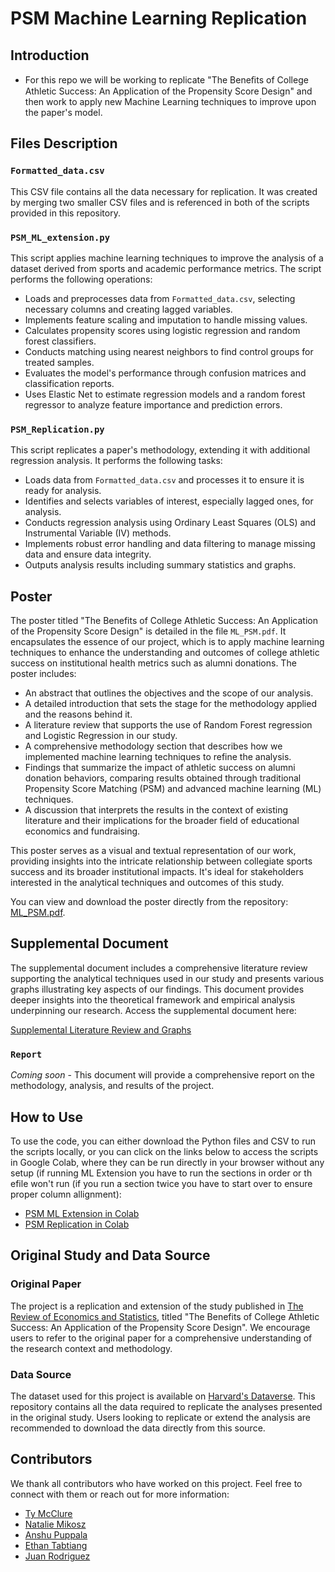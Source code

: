 # PSM Machine Learning Replication

## Introduction
* For this repo we will be working to replicate "The Beneﬁts of College Athletic Success: An Application of the Propensity Score Design" and then work to apply new Machine Learning techniques to improve upon the paper's model.

## Files Description

### `Formatted_data.csv`
This CSV file contains all the data necessary for replication. It was created by merging two smaller CSV files and is referenced in both of the scripts provided in this repository.

### `PSM_ML_extension.py`
This script applies machine learning techniques to improve the analysis of a dataset derived from sports and academic performance metrics. The script performs the following operations:
- Loads and preprocesses data from `Formatted_data.csv`, selecting necessary columns and creating lagged variables.
- Implements feature scaling and imputation to handle missing values.
- Calculates propensity scores using logistic regression and random forest classifiers.
- Conducts matching using nearest neighbors to find control groups for treated samples.
- Evaluates the model's performance through confusion matrices and classification reports.
- Uses Elastic Net to estimate regression models and a random forest regressor to analyze feature importance and prediction errors.

### `PSM_Replication.py`
This script replicates a paper's methodology, extending it with additional regression analysis. It performs the following tasks:
- Loads data from `Formatted_data.csv` and processes it to ensure it is ready for analysis.
- Identifies and selects variables of interest, especially lagged ones, for analysis.
- Conducts regression analysis using Ordinary Least Squares (OLS) and Instrumental Variable (IV) methods.
- Implements robust error handling and data filtering to manage missing data and ensure data integrity.
- Outputs analysis results including summary statistics and graphs.

## Poster

The poster titled "The Benefits of College Athletic Success: An Application of the Propensity Score Design" is detailed in the file `ML_PSM.pdf`. It encapsulates the essence of our project, which is to apply machine learning techniques to enhance the understanding and outcomes of college athletic success on institutional health metrics such as alumni donations. The poster includes:

- An abstract that outlines the objectives and the scope of our analysis.
- A detailed introduction that sets the stage for the methodology applied and the reasons behind it.
- A literature review that supports the use of Random Forest regression and Logistic Regression in our study.
- A comprehensive methodology section that describes how we implemented machine learning techniques to refine the analysis.
- Findings that summarize the impact of athletic success on alumni donation behaviors, comparing results obtained through traditional Propensity Score Matching (PSM) and advanced machine learning (ML) techniques.
- A discussion that interprets the results in the context of existing literature and their implications for the broader field of educational economics and fundraising.

This poster serves as a visual and textual representation of our work, providing insights into the intricate relationship between collegiate sports success and its broader institutional impacts. It's ideal for stakeholders interested in the analytical techniques and outcomes of this study.

You can view and download the poster directly from the repository: [ML_PSM.pdf](./ML_PSM.pdf).

## Supplemental Document
The supplemental document includes a comprehensive literature review supporting the analytical techniques used in our study and presents various graphs illustrating key aspects of our findings. This document provides deeper insights into the theoretical framework and empirical analysis underpinning our research. Access the supplemental document here:

[Supplemental Literature Review and Graphs](https://docs.google.com/document/d/1t6xMcOxghhCqV8nGC4FjSOGPpSo3UFj6wVu9TVDwQFo/edit?usp=sharing)


### `Report`
*Coming soon* - This document will provide a comprehensive report on the methodology, analysis, and results of the project.

## How to Use
To use the code, you can either download the Python files and CSV to run the scripts locally, or you can click on the links below to access the scripts in Google Colab, where they can be run directly in your browser without any setup (if running ML Extension you have to run the sections in order or th efile won't run (if you run a section twice you have to start over to ensure proper column allignment):

- [PSM ML Extension in Colab](https://colab.research.google.com/drive/1D9Wbt3Y0g8Q_cBkghSxpT-2ObatIjY4r#scrollTo=LMo4D9LT-bwZ)
- [PSM Replication in Colab](https://colab.research.google.com/drive/1u4YxK_ndsvyyUrCngM23oq6DXMdRFQhu#scrollTo=P4ikY0mY8PEY)

## Original Study and Data Source

### Original Paper
The project is a replication and extension of the study published in [The Review of Economics and Statistics](https://direct.mit.edu/rest/article-abstract/99/1/119/58365/The-Benefits-of-College-Athletic-Success-An?redirectedFrom=fulltext), titled "The Benefits of College Athletic Success: An Application of the Propensity Score Design". We encourage users to refer to the original paper for a comprehensive understanding of the research context and methodology.

### Data Source
The dataset used for this project is available on [Harvard's Dataverse](https://dataverse.harvard.edu/dataset.xhtml?persistentId=doi:10.7910/DVN/ASXOBS). This repository contains all the data required to replicate the analyses presented in the original study. Users looking to replicate or extend the analysis are recommended to download the data directly from this source.

## Contributors

We thank all contributors who have worked on this project. Feel free to connect with them or reach out for more information:

- [Ty McClure](https://www.linkedin.com/in/ty-mcclure-b65391236)
- [Natalie Mikosz](https://www.linkedin.com/in/natalie-mikosz-880b79250/)
- [Anshu Puppala](https://www.linkedin.com/in/anshuman-puppala-73274226a/)
- [Ethan Tabtiang](https://www.linkedin.com/in/ethan-tabtiang-b8a017127/)
- [Juan Rodriguez](https://www.linkedin.com/in/juan-rodriguez-3a1228294/)



